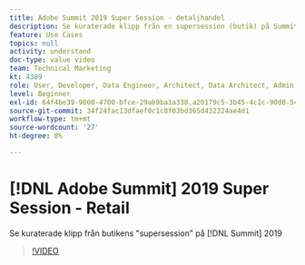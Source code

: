 ```yaml
---
title: Adobe Summit 2019 Super Session - detaljhandel
description: Se kuraterade klipp från en supersession (butik) på Summit 2019
feature: Use Cases
topics: null
activity: understand
doc-type: value video
team: Technical Marketing
kt: 4389
role: User, Developer, Data Engineer, Architect, Data Architect, Admin, Leader
level: Beginner
exl-id: 64f4be39-9800-4700-bfce-29ab9ba1a338,a20179c5-3b45-4c1c-90d0-54f7fd6a3bd1
source-git-commit: 34f24fac13dfaef0c1c8f03bd365d432324ae4d1
workflow-type: tm+mt
source-wordcount: '27'
ht-degree: 0%

---
```


# [!DNL Adobe Summit] 2019 Super Session - Retail

Se kuraterade klipp från butikens &quot;supersession&quot; på [!DNL Summit] 2019

>[!VIDEO](https://video.tv.adobe.com/v/30549/?quality=12)
